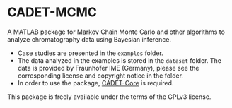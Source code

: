 # CADET-MCMC

A MATLAB package for Markov Chain Monte Carlo and other algorithms to analyze chromatography data using Bayesian inference.

* Case studies are presented in the `examples` folder.
* The data analyzed in the examples is stored in the `dataset` folder. The data is provided by Fraunhofer IME (Germany), please see the corresponding license and copyright notice in the folder.
* In order to use the package, [CADET-Core](https://github.com/cadet/CADET-Core) is required.

This package is freely available under the terms of the GPLv3 license.
